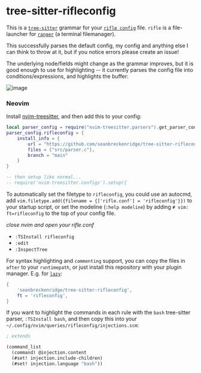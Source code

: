 # tree-sitter-rifleconfig

This is a [`tree-sitter`](https://tree-sitter.github.io/tree-sitter/) grammar for your [`rifle config`](https://github.com/ranger/ranger/blob/master/ranger/config/rifle.conf) file. `rifle` is a file-launcher for [`ranger`](https://github.com/ranger/ranger/) (a terminal filemanager).

This successfully parses the default config, my config and anything else I can think to throw at it, but if you notice errors please create an issue!

The underlying node/fields might change as the grammar improves, but it is good enough to use for highlighting -- it currently parses the config file into conditions/expressions, and highlights the buffer:

![image](https://github.com/seanbreckenridge/tree-sitter-rifleconfig/assets/7804791/739bde0c-1907-41cc-a6ec-7cc3abf96dea)

### Neovim

Install [nvim-treesitter](https://github.com/nvim-treesitter/nvim-treesitter), and then add this to your config:

```lua
local parser_config = require("nvim-treesitter.parsers").get_parser_configs()
parser_config.rifleconfig = {
    install_info = {
        url = "https://github.com/seanbreckenridge/tree-sitter-rifleconfig",
        files = {"src/parser.c"},
        branch = "main"
    }
}

-- then setup like normal...
-- require('nvim-treesitter.configs').setup({
```

To automatically set the filetype to `rifleconfig`, you could use an autocmd, add `vim.filetype.add({filename = {['rifle.conf'] = 'rifleconfig'}})` to your startup script, or set the modeline (`:help modeline`) by adding `# vim: ft=rifleconfig` to the top of your config file.

_close nvim and open your rifle.conf_

- `:TSInstall rifleconfig`
- `:edit`
- `:InspectTree`

For syntax highlighting and `commenting` support, you can copy the files in `after` to your `runtimepath`, or just install this repository with your plugin manager. E.g. for [`lazy`](https://github.com/folke/lazy.nvim):

```lua
{
    'seanbreckenridge/tree-sitter-rifleconfig',
    ft = 'rifleconfig',
}
```

If you want to highlight the commands in each rule with the `bash` tree-sitter parser, `:TSInstall bash`, and then copy this into your `~/.config/nvim/queries/rifleconfig/injections.scm`:

```lisp
; extends

(command_list
  (command) @injection.content
  (#set! injection.include-children)
  (#set! injection.language "bash"))
```
